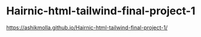# Hairnic-html-tailwind-final-project-1
<!-- live link -->


https://ashikmolla.github.io/Hairnic-html-tailwind-final-project-1/ 

